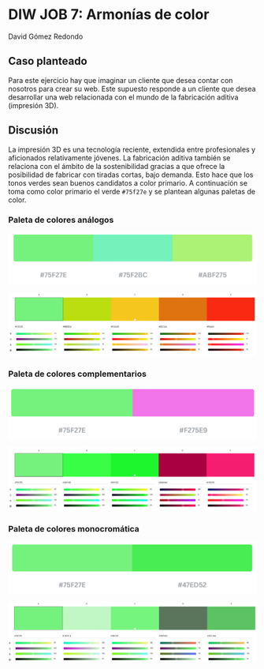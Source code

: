 # DIW JOB 7: Armonías de color

David Gómez Redondo

## Caso planteado

Para este ejercicio hay que imaginar un cliente que desea contar con nosotros para crear su web. Este supuesto responde a un cliente que desea desarrollar una web relacionada con el mundo de la fabricación aditiva (impresión 3D).

## Discusión

La impresión 3D es una tecnología reciente, extendida entre profesionales y aficionados relativamente jóvenes. La fabricación aditiva también se relaciona con el ámbito de la sostenibilidad gracias a que ofrece la posibilidad de fabricar con tiradas cortas, bajo demanda. Esto hace que los tonos verdes sean buenos candidatos a color primario. A continuación se toma como color primario el verde `#75f27e` y se plantean algunas paletas de color.

### Paleta de colores análogos

![](/assets/images/analogos-canva.png)

![](/assets/images/analogos.png)

### Paleta de colores complementarios

![](/assets/images/complementarios-canva.png)

![](/assets/images/complementarios.png)

### Paleta de colores monocromática

![](/assets/images/monocromaticos-canva.png)

![](/assets/images/monocromaticos.png)

